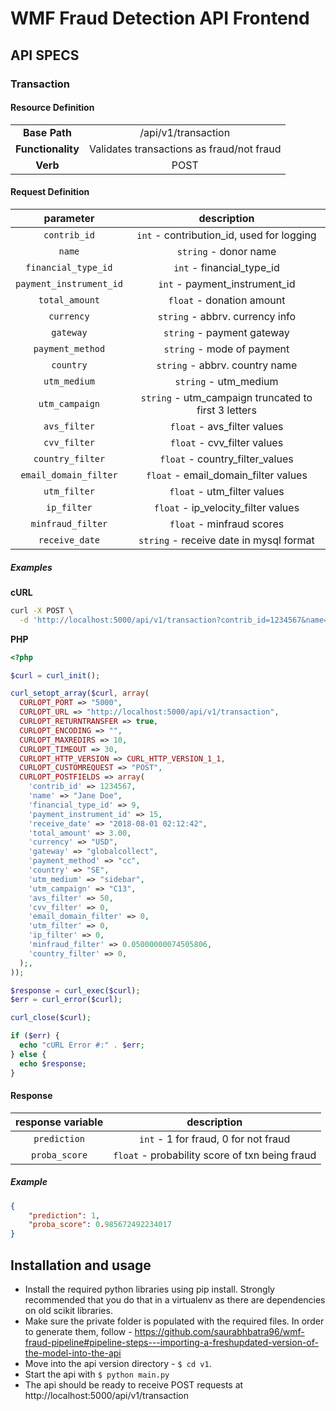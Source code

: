 # WMF Fraud Detection API Frontend

## API SPECS

### Transaction

#### Resource Definition

|  |  |
:-----------:|:----------:
| **Base Path** | /api/v1/transaction |
| **Functionality** | Validates transactions as fraud/not fraud |
| **Verb** | POST |

#### Request Definition

| parameter | description |
:----------:|:-----------:|
| `contrib_id` | `int` - contribution_id, used for logging |
| `name`	| `string` - donor name |
| `financial_type_id` | `int` - financial_type_id |
| `payment_instrument_id` | `int` - payment_instrument_id |
| `total_amount` | `float` - donation amount |
| `currency` | `string` - abbrv. currency info |
| `gateway` | `string` - payment gateway |
| `payment_method` | `string` - mode of payment |
| `country` | `string` - abbrv. country name |
| `utm_medium` | `string` - utm_medium |
| `utm_campaign` | `string` - utm_campaign truncated to first 3 letters |
| `avs_filter` | `float` - avs_filter values |
| `cvv_filter` | `float` - cvv_filter values |
| `country_filter` | `float` - country_filter_values |
| `email_domain_filter` | `float` - email_domain_filter values |
| `utm_filter` | `float` - utm_filter values |
| `ip_filter` | `float` - ip_velocity_filter values |
| `minfraud_filter` | `float` - minfraud scores |
| `receive_date` | `string` - receive date in mysql format |

##### Examples

**cURL**

```bash
curl -X POST \
  -d 'http://localhost:5000/api/v1/transaction?contrib_id=1234567&name=Jon%20Big%20Birdman&financial_type_id=9&payment_instrument_id=16&total_amount=15.99&currency=USD&gateway=globalcollect&payment_method=cc&country=US&utm_medium=Waystogive&utm_campaign=C18&avs_filter=0&cvv_filter=0&country_filter=0&email_domain_filter=0&utm_filter=0&ip_filter=0&minfraud_filter=0.10000000149011612&receive_date=2015-03-15%2018:04:55'
```

**PHP**

```php
<?php

$curl = curl_init();

curl_setopt_array($curl, array(
  CURLOPT_PORT => "5000",
  CURLOPT_URL => "http://localhost:5000/api/v1/transaction",
  CURLOPT_RETURNTRANSFER => true,
  CURLOPT_ENCODING => "",
  CURLOPT_MAXREDIRS => 10,
  CURLOPT_TIMEOUT => 30,
  CURLOPT_HTTP_VERSION => CURL_HTTP_VERSION_1_1,
  CURLOPT_CUSTOMREQUEST => "POST",
  CURLOPT_POSTFIELDS => array(
  	'contrib_id' => 1234567,
  	'name' => "Jane Doe",
  	'financial_type_id' => 9,
  	'payment_instrument_id' => 15,
  	'receive_date' => "2018-08-01 02:12:42",
  	'total_amount' => 3.00,
  	'currency' => "USD",
  	'gateway' => "globalcollect",
  	'payment_method' => "cc",
  	'country' => "SE",
  	'utm_medium' => "sidebar",
  	'utm_campaign' => "C13",
  	'avs_filter' => 50,
  	'cvv_filter' => 0,
  	'email_domain_filter' => 0,
  	'utm_filter' => 0,
  	'ip_filter' => 0,
  	'minfraud_filter' => 0.05000000074505806,
  	'country_filter' => 0,
  );,
));

$response = curl_exec($curl);
$err = curl_error($curl);

curl_close($curl);

if ($err) {
  echo "cURL Error #:" . $err;
} else {
  echo $response;
}
```

#### Response

| response variable | description |
:------------------:|:-----------:|
| `prediction` | `int` - 1 for fraud, 0 for not fraud |
| `proba_score` | `float` - probability score of txn being fraud |

##### Example

```json
{
    "prediction": 1,
    "proba_score": 0.985672492234017
}
```

## Installation and usage
* Install the required python libraries using pip install. Strongly recommended that you do that in a virtualenv as there are dependencies on old scikit libraries.
* Make sure the private folder is populated with the required files. In order to generate them, follow - https://github.com/saurabhbatra96/wmf-fraud-pipeline#pipeline-steps---importing-a-freshupdated-version-of-the-model-into-the-api
* Move into the api version directory - `$ cd v1`.
* Start the api with `$ python main.py`
* The api should be ready to receive POST requests at http://localhost:5000/api/v1/transaction
